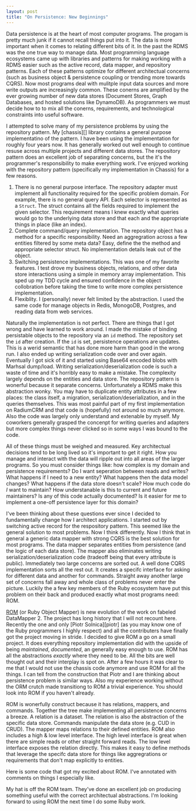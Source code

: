 ```yaml
---
layout: post
title: "On Persistence: New Beginnings"
---
```


Data persistence is at the heart of most computer programs. The progam
is pretty much junk if it cannot recall things put into it. The data
is more important when it comes to relating different bits of it. In
the past the RDMS was the one true way to manage data. Most
programming language ecosystems came up with libraries and patterns
for making working with a RDMS easier such as the active record, data
mapper, and repository patterns. Each of these patterns optimize for
different architectual concerns (such as business object & persistence
coupling or trending more towards CQRS). Now most programs deal with
mulitple input data sources and more write outputs are increasingly
common. These conerns are amplified by the ever growing number of new
data stores (Document Stores, Graph Databases, and hosted solutions
like DynamoDB). As programmers we must decide how to to mix all the
conerns, requirements, and technological constraints into useful
software.

I attempted to solve many of my persistence problems by using the
repository pattern. My [chassis][] library contains a general purpose
implementatino of the pattern. I have been using the implementation
for roughly four years now. It has generally worked out well enough to
continue resuse across multiple projects and different data stores.
The repository pattern does an excellent job of separating concerns,
but the it's the programmer's responsibility to make everything work.
I've enjoyed working with the repository pattern (specifically my
implementation in Chassis) for a few reasons.

1. There is no general purpose interface. The repository adapter must
	 implement all functionality required for the specific problem
	 domain. For example, there is no general query API. Each selector
	 is represented as a `Struct`. The struct contains all the fields
	 required to implement the given selector. This requirement means I
	 knew exactly what queries would go to the underlying data store and
	 that each and the appropriate things in place (like an index).
2. Complete command/query implementation. The repository object has a
	 method for a specific responsibility. Need an aggregration across a
	 few entities filtered by some meta data? Easy, define the the
	 method and appropriate selector struct. No implementation details
	 leak out of the object.
3. Switching persistence implementations. This was one of my favorite
	 features. I test drove my business objects, relations, and other
	 data store interactions using a simple in memory array
	 implementation. This sped up my TDD cycle and ensured confidence in
	 the object collobration before taking the time to write more
	 complex persistence implementation.
4. Flexiblity. I (personally) never felt limited by the abstraction. I
	 used the same code for manage objects in Redis, MonogoDB, Postgres,
	 and reading data from web services.

Naturally the implementation is not perfect. There are things that I
got wrong and have learned to work around. I made the mistake of
binding persistable objects to the repository via an `id` method. The
repository set the `id` after creation. If the `id` is set,
persistence operations are updates. This is a werid semantic that has
done more harm than good in the wrong run. I also ended up writing
serialization code over and over again. Eventually I got sick of it
and started using Base64 encoded blobs with Marhsal dump/load. Writing
serialization/deserialization code is such a waste of time and it's
horribly easy to make a mistake. The complexity largely depends on the
entities and data store. The repository pattern is wonerful because it
separate concerns. Unfortunately a RDMS make this abstraction wonky.
You may have to duplicate entity attributes in a few places: the class
itself, a migration, serialization/deserialization, and in the queries
themselves. This was most painful part of my first implementation on
RadiumCRM and that code is (hopefully) not around so much anymore.
Also the code was largely only understand and extenable by myself. My
coworkers generally grasped the concenpt for writing queries and
adapters but more complex things never clicked so in some ways I was
bound to the code.

All of these things must be weighed and measured. Key architectual
decisions tend to be long lived so it's important to get it right. How
you manage and interact with the data will ripple out into all areas
of the larger programs. So you must consider things like: how complex
is my domain and persistence requirements? Do I want seperation
between reads and writes? What happens if I need to a new entity? What
happens then the data model changes? What happens if the data store
doesn't scale? How much code do _I_ want to maintain? How
understanable is this to current and future maintainers? Is any of
this code actually documented? Is it easier for me to implement a
one-off persistence layer for this domain?

I've been thinking about these questions ever since I decided to
fundamentally change how I architect applications. I started out by
switching active record for the respository pattern. This seemed like
the general solution to most problems. Now I think differently. Now I
think that in general a generic data mapper with strong CQRS is the
best solution for most programs. The data mapper separates entities
from persistence (and the logic of each data store). The mapper also
eliminates writing serialization/deserialization code (tradeoff being
that every attribute is public). Immediately two large concerns are
sorted out. A well done CQRS implementation sorts all the rest out. It
creates a specifc interface for asking for different data and another
for commands. Straight away another large set of concerns fall away
and whole class of problems never enter the picture. Luckily the a few
key members of the Ruby ecosystem have put this problem on their back
and produced exactly what most programs need: ROM.

[ROM] (or Ruby Object Mapper) is new evolution of the work on fabeled
DataMapper 2. The project has long history that I will not recount
here. Recently the one and only [Piotr Solnica][piotr] (as you may
know one of the Ruby programmers I highly respect) and all the
contributers have finally got the project moving in stride. I decided
to give ROM a go on a small project. It does everything repository
implementation did with the upside of being _maintained_,
_documented_, an generally easy enough to use. ROM has all the
abstractions _exactly_ where they need to be. All the bits are well
thought out and their interplay is spot on. After a few hours it was
clear to me that I would not use the chassis code anymore and use ROM
for all the things. I can tell from the construction that Piotr and I
are thinking about persistence problem is similar ways. Also my
experience working without the ORM crutch made transitiong to ROM a
trivial experience. You should look into ROM if you haven't already.

ROM is wonerfully construct because it has relations, mappers, and
commands. Together the tree make implementing all persistence concerns
a breeze. A relation is a dataset. The relation is also the
abstraction of the specific data store. Commands manipulate the data
store (e.g. CUD in CRUD). The mapper maps relations to their defined
entities. ROM also includes a high & low level interface. The high
level interface is great when there are simple reads or other straight
forward reads. The low level interface exposes the relation directly.
This makes it easy to define methods that leverage the specifc data
store for things like aggregrations or requirements that don't map
explicitly to entities.

Here is some code that got my excited about ROM.  I've annotated with
comments on things I especially like.

<script src="https://gist.github.com/ahawkins/92809d4ed467697480ed.js"></script>

My hat is off the ROM team. They've done an excellent job on producing
something useful with the correct architectual abstractions. I'm
looking forward to using ROM the next time I do some Ruby work.

[pitor]: https://twitter.com/_solnic_
[ROM]: https://romrb.org
